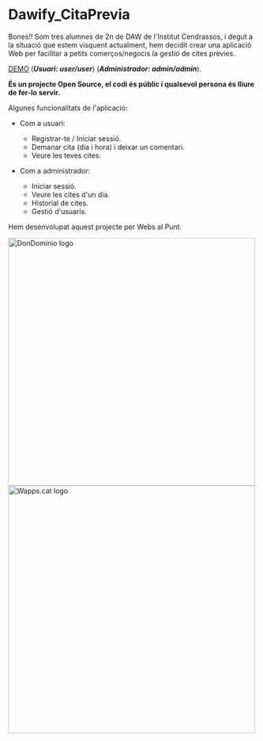 Dawify_CitaPrevia
===========

Bones!! Som tres alumnes de 2n de DAW de l'Institut Cendrassos, i degut a la situació que estem visquent actualment, hem decidit crear una aplicació Web per facilitar a petits comerços/negocis la gestió de cites prèvies. 

[DEMO](https://dawify.cat) (***Usuari: user/user***) (***Administrador: admin/admin***).

**És un projecte Open Source, el codi és públic i qualsevol persona és lliure de fer-lo servir.**

Algunes funcionalitats de l'aplicació:
+ Com a usuari:
    + Registrar-te / Iniciar sessió.        
    + Demanar cita (dia i hora) i deixar un comentari.
    + Veure les teves cites.
    
+ Com a administrador:
    * Iniciar sessió.
    * Veure les cites d'un dia.
    * Historial de cites.
    * Gestió d'usuaris.


Hem desenvolupat aquest projecte per Webs al Punt.

<img alt="DonDominio logo" src="https://www.congresoseoprofesional.com/wp-content/uploads/2018/05/dondominio-logo.png" width="500"> 

<img alt="Wapps.cat logo" src="https://wapps.cat/wp-content/themes/wapps/img/site-logo.svg" width="500">
